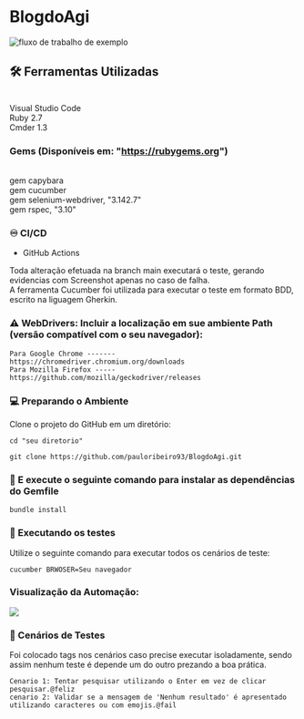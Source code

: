# BlogdoAgi
![fluxo de trabalho de exemplo](https://github.com/pauloribeiro93/BlogdoAgi/actions/workflows/ruby.yml/badge.svg)

## 🛠️ Ferramentas Utilizadas
<br>Visual Studio Code
<br>Ruby 2.7
<br>Cmder 1.3
### Gems (Disponíveis em: "https://rubygems.org")
<br>gem capybara
<br>gem cucumber
<br>gem selenium-webdriver, "3.142.7"
<br>gem rspec, "3.10"


### :infinity: CI/CD

- GitHub Actions

Toda alteração efetuada na branch main executará o teste, gerando evidencias com Screenshot apenas no caso de falha.  
A ferramenta Cucumber foi utilizada para executar o teste em formato BDD, escrito na liguagem Gherkin.

### ⚠️ WebDrivers: Incluir a localização em sue ambiente Path (versão compatível com o seu navegador):

```
Para Google Chrome -------  https://chromedriver.chromium.org/downloads
Para Mozilla Firefox -----  https://github.com/mozilla/geckodriver/releases
```

### :computer: Preparando o Ambiente
Clone o projeto do GitHub em um diretório:
```
cd "seu diretorio"
```
```
git clone https://github.com/pauloribeiro93/BlogdoAgi.git
```
###  :runner: E execute o seguinte comando para instalar as dependências do Gemfile
```
bundle install
```
###  :runner: Executando os testes
  Utilize o seguinte comando para executar todos os cenários de teste:
```
cucumber BRWOSER=Seu navegador
```
### Visualização da Automação:
<img src="https://github.com/pauloribeiro93/BlogdoAgi/blob/main/gifs/ezgif.com-gif-maker.gif"/>



###  🔩 Cenários de Testes
Foi colocado tags nos cenários caso precise executar isoladamente, sendo assim nenhum teste é depende um do outro prezando a boa prática.
```
Cenario 1: Tentar pesquisar utilizando o Enter em vez de clicar pesquisar.@feliz 
cenario 2: Validar se a mensagem de 'Nenhum resultado' é apresentado utilizando caracteres ou com emojis.@fail
```
